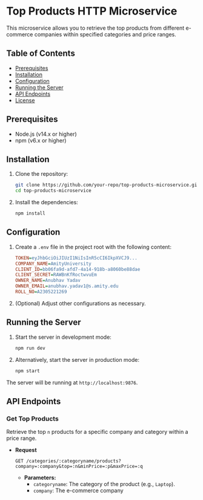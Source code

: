 # Top Products HTTP Microservice

This microservice allows you to retrieve the top products from different e-commerce companies within specified categories and price ranges.

## Table of Contents

- [Prerequisites](#prerequisites)
- [Installation](#installation)
- [Configuration](#configuration)
- [Running the Server](#running-the-server)
- [API Endpoints](#api-endpoints)
- [License](#license)

## Prerequisites

- Node.js (v14.x or higher)
- npm (v6.x or higher)

## Installation

1. Clone the repository:
    ```sh
    git clone https://github.com/your-repo/top-products-microservice.git
    cd top-products-microservice
    ```

2. Install the dependencies:
    ```sh
    npm install
    ```

## Configuration

1. Create a `.env` file in the project root with the following content:
    ```ini
    TOKEN=eyJhbGciOiJIUzI1NiIsInR5cCI6IkpXVCJ9...
    COMPANY_NAME=AmityUniversity
    CLIENT_ID=bb06fa9d-afd7-4a14-918b-a8060be88dae
    CLIENT_SECRET=RAWBnKfRoctwvuEm
    OWNER_NAME=Anubhav Yadav
    OWNER_EMAIL=anubhav.yadav1@s.amity.edu
    ROLL_NO=A2305221269
    ```

2. (Optional) Adjust other configurations as necessary.

## Running the Server

1. Start the server in development mode:
    ```sh
    npm run dev
    ```

2. Alternatively, start the server in production mode:
    ```sh
    npm start
    ```

The server will be running at `http://localhost:9876`.

## API Endpoints

### Get Top Products

Retrieve the top `n` products for a specific company and category within a price range.

- **Request**
    ```http
    GET /categories/:categoryname/products?company=:company&top=:n&minPrice=:p&maxPrice=:q
    ```
    - **Parameters:**
        - `categoryname`: The category of the product (e.g., `Laptop`).
        - `company`: The e-commerce company
